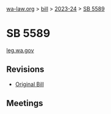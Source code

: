 [wa-law.org](/) > [bill](/bill/) > [2023-24](/bill/2023-24/) > [SB 5589](/bill/2023-24/sb/5589/)

# SB 5589
[leg.wa.gov](https://app.leg.wa.gov/billsummary?BillNumber=5589&Year=2023&Initiative=false)

## Revisions
* [Original Bill](1/)

## Meetings